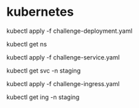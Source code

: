 # kubernetes

kubectl apply -f challenge-deployment.yaml

kubectl get ns

kubectl apply -f challenge-service.yaml

kubectl get svc -n staging

kubectl apply -f challenge-ingress.yaml

kubectl get ing -n staging
